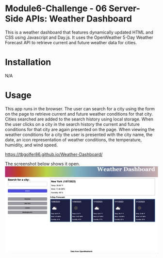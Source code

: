 # Module6-Challenge - 06 Server-Side APIs: Weather Dashboard

This is a weather dashboard that features dynamically updated HTML and CSS using Javascript and Day.js. It uses the OpenWeather 5-Day Weather Forecast API to retrieve current and future weather data for cities.

# Installation

N/A

# Usage

This app runs in the browser. The user can search for a city using the form on the page to retrieve current and future weather conditions for that city. Cities searched are added to the search history using local storage. When the user clicks on a city in the search history the current and future conditions for that city are again presented on the page. When viewing the weather conditions for a city the user is presented with the city name, the date, an icon representation of weather conditions, the temperature, humidity, and wind speed. 

https://tbgolfer86.github.io/Weather-Dashboard/

The screenshot below shows it open.
![alt text](assets/Screenshot%202023-01-07%20at%209.10.25%20PM.png)

